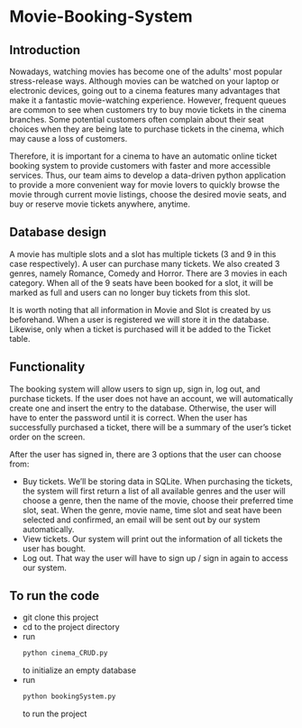 # Movie-Booking-System

## Introduction

Nowadays, watching movies has become one of the adults' most popular stress-release ways. Although movies can be watched on your laptop or electronic devices, going out to a cinema features many advantages that make it a fantastic movie-watching experience. However, frequent queues are common to see when customers try to buy movie tickets in the cinema branches. Some potential customers often complain about their seat choices when they are being late to purchase tickets in the cinema, which may cause a loss of customers.

Therefore, it is important for a cinema to have an automatic online ticket booking system to provide customers with faster and more accessible services. Thus, our team aims to develop a data-driven python application to provide a more convenient way for movie lovers to quickly browse the movie through current movie listings, choose the desired movie seats, and buy or reserve movie tickets anywhere, anytime.

## Database design

A movie has multiple slots and a slot has multiple tickets (3 and 9 in this case respectively). A user can purchase many tickets. We also created 3 genres, namely Romance, Comedy and Horror. There are 3 movies in each category. When all of the 9 seats have been booked for a slot, it will be marked as full and users can no longer buy tickets from this slot. 

It is worth noting that all information in Movie and Slot is created by us beforehand. When a user is registered we will store it in the database. Likewise, only when a ticket is purchased will it be added to the Ticket table.

## Functionality

The booking system will allow users to sign up, sign in, log out, and purchase tickets. If the user does not have an account, we will automatically create one and insert the entry to the database. Otherwise, the user will have to enter the password until it is correct. When the user has successfully purchased a ticket, there will be a summary of the user’s ticket order on the screen. 

After the user has signed in, there are 3 options that the user can choose from:

  * Buy tickets. We’ll be storing data in SQLite. When purchasing the tickets, the system will first return a list of all available genres and the user will choose a genre, then the name of the movie, choose their preferred time slot, seat. When the genre, movie name, time slot and seat have been selected and confirmed, an email will be sent out by our system automatically.
  * View tickets. Our system will print out the information of all tickets the user has bought.
  * Log out. That way the user will have to sign up / sign in again to access our system.


## To run the code

  * git clone this project
  * cd to the project directory
  * run
    ```python
    python cinema_CRUD.py 
    ```
    to initialize an empty database
  * run 
    ```python
    python bookingSystem.py 
    ```
    to run the project
